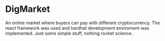 # DigMarket
An online market where buyers can pay with different cryptocurrency.
The react framework was used and hardhat development enviroment was implemented.
Just some simple stuff, nothing rocket science.
